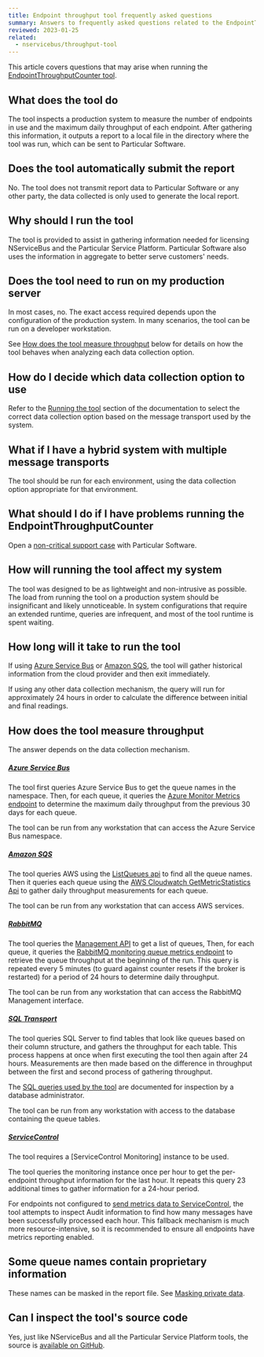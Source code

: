 ```yaml
---
title: Endpoint throughput tool frequently asked questions
summary: Answers to frequently asked questions related to the EndpointThroughputCounter
reviewed: 2023-01-25
related:
  - nservicebus/throughput-tool
---
```


This article covers questions that may arise when running the [EndpointThroughputCounter tool](./).

## What does the tool do

The tool inspects a production system to measure the number of endpoints in use and the maximum daily throughput of each endpoint. After gathering this information, it outputs a report to a local file in the directory where the tool was run, which can be sent to Particular Software.

## Does the tool automatically submit the report

No. The tool does not transmit report data to Particular Software or any other party, the data collected is only used to generate the local report.

## Why should I run the tool

The tool is provided to assist in gathering information needed for licensing NServiceBus and the Particular Service Platform. Particular Software also uses the information in aggregate to better serve customers' needs.

## Does the tool need to run on my production server

In most cases, no. The exact access required depends upon the configuration of the production system. In many scenarios, the tool can be run on a developer workstation.

See [How does the tool measure throughput](#how-does-the-tool-measure-throughput) below for details on how the tool behaves when analyzing each data collection option.


## How do I decide which data collection option to use

Refer to the [Running the tool](/nservicebus/throughput-tool/#running-the-tool) section of the documentation to select the correct data collection option based on the message transport used by the system.

## What if I have a hybrid system with multiple message transports

The tool should be run for each environment, using the data collection option appropriate for that environment.

## What should I do if I have problems running the EndpointThroughputCounter

Open a [non-critical support case](https://particular.net/support) with Particular Software.

## How will running the tool affect my system

The tool was designed to be as lightweight and non-intrusive as possible. The load from running the tool on a production system should be insignificant and likely unnoticeable. In system configurations that require an extended runtime, queries are infrequent, and most of the tool runtime is spent waiting.

## How long will it take to run the tool

If using [Azure Service Bus](azure-service-bus.md) or [Amazon SQS](amazon-sqs.md), the tool will gather historical information from the cloud provider and then exit immediately.

If using any other data collection mechanism, the query will run for approximately 24 hours in order to calculate the difference between initial and final readings.

## How does the tool measure throughput
The answer depends on the data collection mechanism.

##### [Azure Service Bus](azure-service-bus.md)

The tool first queries Azure Service Bus to get the queue names in the namespace. Then, for each queue, it queries the [Azure Monitor Metrics endpoint](https://learn.microsoft.com/en-us/rest/api/monitor/metrics/list?tabs=HTTP) to determine the maximum daily throughput from the previous 30 days for each queue.

The tool can be run from any workstation that can access the Azure Service Bus namespace.

##### [Amazon SQS](amazon-sqs.md)

The tool queries AWS using the [ListQueues api](https://docs.aws.amazon.com/AWSSimpleQueueService/latest/APIReference/API_ListQueues.html) to find all the queue names. Then it queries each queue using the [AWS Cloudwatch GetMetricStatistics Api](https://docs.aws.amazon.com/AmazonCloudWatch/latest/APIReference/API_GetMetricStatistics.html) to gather daily throughput measurements for each queue.

The tool can be run from any workstation that can access AWS services.

##### [RabbitMQ](rabbitmq.md)

The tool queries the [Management API](https://www.rabbitmq.com/management.html#http-api) to get a list of queues, Then, for each queue, it queries the [RabbitMQ monitoring queue metrics endpoint](https://www.rabbitmq.com/monitoring.html#queue-metrics) to retrieve the queue throughput at the beginning of the run. This query is repeated every 5 minutes (to guard against counter resets if the broker is restarted) for a period of 24 hours to determine daily throughput.

The tool can be run from any workstation that can access the RabbitMQ Management interface.

##### [SQL Transport](sql-transport.md)

The tool queries SQL Server to find tables that look like queues based on their column structure, and gathers the throughput for each table. This process happens at once when first executing the tool then again after 24 hours. Measurements are then made based on the difference in throughput between the first and second process of gathering throughput.

The [SQL queries used by the tool](sql-transport.md#sql-queries) are documented for inspection by a database administrator.

The tool can be run from any workstation with access to the database containing the queue tables.

##### [ServiceControl](service-control.md)

The tool requires a [ServiceControl Monitoring] instance to be used.

The tool queries the monitoring instance once per hour to get the per-endpoint throughput information for the last hour. It repeats this query 23 additional times to gather information for a 24-hour period.

For endpoints not configured to [send metrics data to ServiceControl](/monitoring/metrics/install-plugin.md), the tool attempts to inspect Audit information to find how many messages have been successfully processed each hour. This fallback mechanism is much more resource-intensive, so it is recommended to ensure all endpoints have metrics reporting enabled.

## Some queue names contain proprietary information

These names can be masked in the report file. See [Masking private data](/nservicebus/throughput-tool/#masking-private-data).

## Can I inspect the tool's source code

Yes, just like NServiceBus and all the Particular Service Platform tools, the source is [available on GitHub](https://github.com/Particular/Particular.EndpointThroughputCounter).